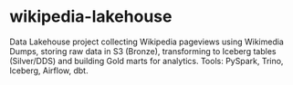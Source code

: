 # wikipedia-lakehouse
Data Lakehouse project collecting Wikipedia pageviews using Wikimedia Dumps, storing raw data in S3 (Bronze), transforming to Iceberg tables (Silver/DDS) and building Gold marts for analytics. Tools: PySpark, Trino, Iceberg, Airflow, dbt.
